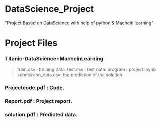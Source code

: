 # DataScience_Project
"Project Based on DataScience with help of python &amp; Machein learning" 
# Project Files
### Titanic-DataScience+MacheinLearning
> train.csv : training data.
> test.csv : test data.
> program : project.ipynb
> submission_data.csv: the prediction of the solution.
### Projectcode.pdf : Code.
### Report.pdf : Project report.
### solution.pdf : Predicted data.
